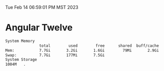 Tue Feb 14 06:59:01 PM MST 2023

# Angular Twelve

```bash
System Memory
               total        used        free      shared  buff/cache   available
Mem:           7.7Gi       3.2Gi       1.6Gi        79Mi       2.9Gi       4.1Gi
Swap:          7.7Gi       177Mi       7.5Gi
System Storage
1004M	.

